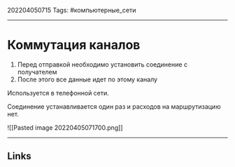 202204050715
Tags: #компьютерные_сети

---

# Коммутация каналов
1. Перед отправкой необходимо установить соединение с получателем
2. После этого все данные идет по этому каналу

Используется в телефонной сети.

Соединение устанавливается один раз и расходов на маршрутизацию нет.

![[Pasted image 20220405071700.png]]

---
## Links